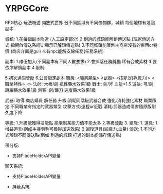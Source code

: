 # YRPGCore

RPG核心
玩法概述:開放式世界 分不同區域有不同怪物群，城鎮 每個地標有幾個副本

城鎮:
1.在每個副本附近  (人工設定部分)
2.到過的城鎮能解鎖傳送點 (玩家傳送方式:指開啟傳送系統UI顯示已解鎖傳送點)
3.不同城鎮能販售主商店沒有的東西or特價 (商店介面是gui)
4.有npc能解支線任務(任務系統)

副本:
1.隊伍加入(不同副本有不同人數要求)
2.會掉落任務獎勵 稀有合成素材
3.要依序解鎖副本
4.限制:

5.初次通關獎勵
6.公會限定副本
職業:
<職業類型>   <武器>    <技能(消耗魔力)>       <職業特性>      <>
法師:     木棒/劍                       抗性藥水效果1級
戰士:      劍/斧                           血量*1.5
遊俠:      弓/劍                        跳躍藥水效果1級
刺客:     劍/鐮刀                       速度藥水效果1級

武器:
取得:商店購買 解任務
升級:消耗同階級武器合成
強化:消耗強化素材
職業限定:不同職業有指定的武器類型
攻擊方式:遠程or近戰
消耗:武器造成傷害隨原版耐久度下降

等級:
1.升級能獲得技能點 能限制某能力值不能太多
2.等級獎勵
3.
組隊:
1.
道具:
1.增益道具(例如手持羽毛可獲得加速效果)
2.回復道具(回魔力,血量)
傳送:
1.不同方式解鎖不同傳送點(例如:到過的城鎮 打過的副本能儲存傳送點)

積分版:

- 支持PlaceHolderAPI變量

聊天系統:

- 支持PlaceHolderAPI變量

- 屏蔽系統
